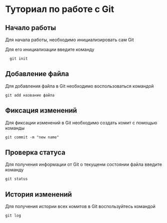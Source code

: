 # Туториал по работе с Git

## Начало работы

Для начала работы, необходимо инициализировать сам Git

Для его инициализации введите команду 

```
  git init
```

## Добавление файла

Для добавления файла в Git необходимо воспользоваться командой 

```
git add название файла
```

## Фиксация изменений

Для фиксации изменений в Git необходимо создать комит с помощью команды

```
git commit -m "new name"
```

## Проверка статуса

Для получения информации от Git о текущенм состоянии файла введите команду

```
git status
```

## История изменений

Для получения истории всех комитов в Git воспользуйтесь командой

```
git log
```